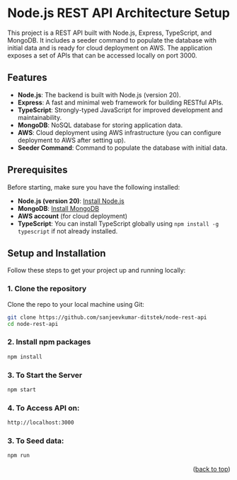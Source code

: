 # Node.js REST API Architecture Setup

This project is a REST API built with Node.js, Express, TypeScript, and MongoDB. It includes a seeder command to populate the database with initial data and is ready for cloud deployment on AWS. The application exposes a set of APIs that can be accessed locally on port 3000.

## Features

- **Node.js**: The backend is built with Node.js (version 20).
- **Express**: A fast and minimal web framework for building RESTful APIs.
- **TypeScript**: Strongly-typed JavaScript for improved development and maintainability.
- **MongoDB**: NoSQL database for storing application data.
- **AWS**: Cloud deployment using AWS infrastructure (you can configure deployment to AWS after setting up).
- **Seeder Command**: Command to populate the database with initial data.

## Prerequisites

Before starting, make sure you have the following installed:

- **Node.js (version 20)**: [Install Node.js](https://nodejs.org/en/)
- **MongoDB**: [Install MongoDB](https://www.mongodb.com/try/download/community)
- **AWS account** (for cloud deployment)
- **TypeScript**: You can install TypeScript globally using `npm install -g typescript` if not already installed.

## Setup and Installation

Follow these steps to get your project up and running locally:

### 1. Clone the repository

Clone the repo to your local machine using Git:

```bash
git clone https://github.com/sanjeevkumar-ditstek/node-rest-api
cd node-rest-api

   ```
### 2. Install npm packages
   ```sh
   npm install
   ```
### 3. To Start the Server
   ```sh
   npm start
   ```
### 4. To Access API on:
   ```sh 
   http://localhost:3000
   ```
### 3. To Seed data:
   ```sh
   npm run
   ```


<p align="right">(<a href="#readme-top">back to top</a>)</p>



